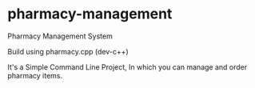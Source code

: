 # pharmacy-management
Pharmacy Management System

Build using pharmacy.cpp (dev-c++)

It's a Simple Command Line Project, 
In which you can manage and order pharmacy items.
